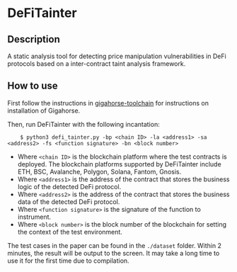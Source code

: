 # DeFiTainter

## Description

A static analysis tool for detecting price manipulation vulnerabilities in DeFi protocols based on a inter-contract taint analysis framework.

## How to use

First follow the instructions in [gigahorse-toolchain](gigahorse-toolchain/README.md) for instructions on installation of Gigahorse.

Then, run DeFiTainter with the following incantation:

```shell
    $ python3 defi_tainter.py -bp <chain ID> -la <address1> -sa <address2> -fs <function signature> -bn <block number>
```
- Where `<chain ID>` is the blockchain platform where the test contracts is deployed. The blockchain platforms supported by DeFiTainter include ETH, BSC, Avalanche, Polygon, Solana, Fantom, Gnosis.
- Where `<address1>` is the address of the contract that stores the business logic of the detected DeFi protocol. 
- Where `<address2>` is the address of the contract that stores the business data of the detected DeFi protocol. 
- Where `<function signature>` is the signature of the function to instrument.
- Where `<block number>` is the block number of the blockchain for setting the context of the test environment.

The test cases in the paper can be found in the `./dataset` folder. Within 2 minutes, the result will be output to the screen. It may take a long time to use it for the first time due to compilation.








